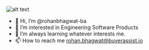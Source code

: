 
![alt text](https://github.com/rohanbhagwat-ba/rohanbhagwat-ba/blob/main/218472%20(576%C3%971024).gif "deadline")

- 👋 Hi, I’m @rohanbhagwat-ba
- 👀 I’m interested in Engineering Software Products
- 🌱 I’m always learning whatever interests me.  
- 📫 How to reach me rohan.bhagwat@buyerassist.io

<!---
rohanbhagwat-ba/rohanbhagwat-ba is a ✨ special ✨ repository because its `README.md` (this file) appears on your GitHub profile.
You can click the Preview link to take a look at your changes.
--->
